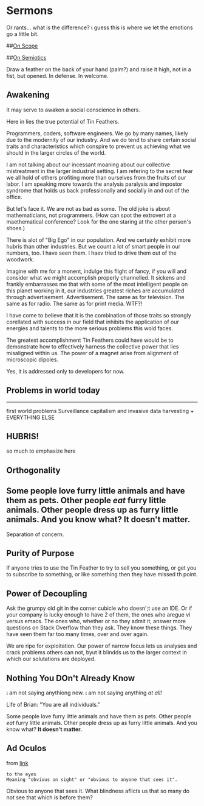 # Sermons

Or rants... what is the difference? &iota; guess this is where we let the
emotions go a little bit.



##[On Scope](OnScope.md)


##[On Semiotics](OnSemiotics.md)

Draw a feather on the back of your hand (palm?) and raise it high, not in a
fist, but opened. In defense. In welcome.


## Awakening

It may serve to awaken a social conscience in others.

Here in lies the true potential of Tin Feathers.

Programmers, coders, software engineers. We go by many names, likely due to the
modernity of our industry. And we do tend to share certain social traits and
characteristics which conspire to prevent us achieving what we should in the
larger circles of the world.

I am not talking about our incessant moaning about our collective mistreatment
in the larger industrial setting. I am refering to the secret fear we all hold
of others profiting more than ourselves from the fruits of our labor. I am
speaking more towards the analysis paralysis and impostor syndrome that holds us
back professionally and socially in and out of the office.

But let's face it. We are not as bad as some. The old joke is about
mathematicians, not programmers. (How can spot the extrovert at a maethematical
conference?  Look for the one staring at the other person's shoes.)

There is alot of "Big Ego" in our population. And we certainly exhibit more
hubris than other industries. But we count a lot of smart people in our numbers,
too. I have seen them. I haev tried to drive them out of the woodwork.

Imagine with me for a monent, indulge this flight of fancy, if you will and
consider what we might accomplish properly channelled.
<rant>
It sickens and frankly embarrasses me that with some of the most intelligent
people on this planet working in it, our industries greatest riches are
accumulated through advertisement. Advertisement. The same as for television.
The same as for radio. The same as for print media. WTF?!
</rant>

I have come to believe that it is the combination of those traits so strongly
corellated with success in our field that inhibits the application of our
energies and talents to the more serious problems this wold faces.

The greatest accomplishment Tin Feathers could have would be to demonstrate how
to effectively harness the collective power that lies misaligned within us. The
power of a magnet arise from alignment of microscopic dipoles.



Yes, it is addressed only to developers for now.




## Problems in world today
----------------
first world problems
Surveillance capitalism and invasive data harvesting + EVERYTHING ELSE


## HUBRIS!
so much to emphasize here


## Orthogonality

Some people love furry little animals and have them as pets.
Other people _eat_ furry little animals.
Other people dress up as furry little animals.
And you know what? __It doesn't matter.__
---------------
Separation of concern.

## Purity of Purpose

If anyone tries to use the Tin Feather to try to sell you something,
or get you to subscribe to something, or like something then
they have missed th point.



## Power of Decoupling

Ask the grumpy old git in the corner cubicle who doesn';t use an IDE. Or if your
company is lucky enough to have 2 of them, the ones who aregue vi versus emacs.
The ones who, whether or no they admit it, answer more questions on Stack
Overflow than they ask. They know these things. They have seen them far too many
times, over and over again.

We are ripe for exploitation. Our power of narrow focus lets us analyses and
crack problems others can not, byut it blindds us to the larger context in which
our solutations are deployed.


## Nothing You DOn't Already Know

&iota; am not saying anythiong new. &iota; am not saying anything _at all!_

Life of Brian: "You are all individuals."


Some people love furry little animals and have them as pets.
Other people _eat_ furry little animals.
Other people dress up as furry little animals.
And you know what? __It doesn't matter.__


## Ad Oculos
from [link](https://glosbe.com/la/en/ad%20oculos)
```
to the eyes
Meaning "obvious on sight" or "obvious to anyone that sees it".
```
Obvious to anyone that sees it. What blindness aflicts us that so many do not
see that which is before them?

